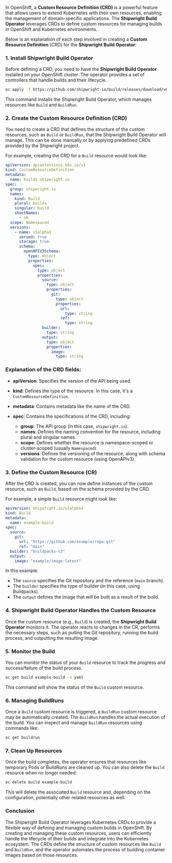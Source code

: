 In OpenShift, a **Custom Resource Definition (CRD)** is a powerful feature that allows users to extend Kubernetes with their own resources, enabling the management of domain-specific applications. The **Shipwright Build Operator** leverages CRDs to define custom resources for managing builds in OpenShift and Kubernetes environments.

Below is an explanation of each step involved in creating a **Custom Resource Definition** (CRD) for the **Shipwright Build Operator**:

### 1. **Install Shipwright Build Operator**

Before defining a CRD, you need to have the **Shipwright Build Operator** installed on your OpenShift cluster. The operator provides a set of controllers that handle builds and their lifecycle.

```bash
oc apply -f https://github.com/shipwright-io/build/releases/download/v0.9.0/operator.yaml
```

This command installs the Shipwright Build Operator, which manages resources like `Build` and `BuildRun`.

### 2. **Create the Custom Resource Definition (CRD)**

You need to create a CRD that defines the structure of the custom resources, such as `Build` or `BuildRun`, that the Shipwright Build Operator will manage. This can be done manually or by applying predefined CRDs provided by the Shipwright project.

For example, creating the CRD for a `Build` resource would look like:

```yaml
apiVersion: apiextensions.k8s.io/v1
kind: CustomResourceDefinition
metadata:
  name: builds.shipwright.io
spec:
  group: shipwright.io
  names:
    kind: Build
    plural: builds
    singular: build
    shortNames:
      - sb
  scope: Namespaced
  versions:
    - name: v1alpha1
      served: true
      storage: true
      schema:
        openAPIV3Schema:
          type: object
          properties:
            spec:
              type: object
              properties:
                source:
                  type: object
                  properties:
                    git:
                      type: object
                      properties:
                        url:
                          type: string
                        ref:
                          type: string
                builder:
                  type: string
                output:
                  type: object
                  properties:
                    image:
                      type: string
```

### Explanation of the CRD fields:

* **apiVersion**: Specifies the version of the API being used.
* **kind**: Defines the type of the resource. In this case, it's a `CustomResourceDefinition`.
* **metadata**: Contains metadata like the name of the CRD.
* **spec**: Contains the specifications of the CRD, including:

  * **group**: The API group (in this case, `shipwright.io`).
  * **names**: Defines the naming convention for the resource, including plural and singular names.
  * **scope**: Defines whether the resource is namespace-scoped or cluster-scoped (usually `Namespaced`).
  * **versions**: Defines the versioning of the resource, along with schema validation for the custom resource (using OpenAPIv3).

### 3. **Define the Custom Resource (CR)**

After the CRD is created, you can now define instances of the custom resource, such as `Build`, based on the schema provided by the CRD.

For example, a simple `Build` resource might look like:

```yaml
apiVersion: shipwright.io/v1alpha1
kind: Build
metadata:
  name: example-build
spec:
  source:
    git:
      url: "https://github.com/example/repo.git"
      ref: "main"
  builder: "buildpacks-v3"
  output:
    image: "example/image:latest"
```

In this example:

* The `source` specifies the Git repository and the reference (`main` branch).
* The `builder` specifies the type of builder (in this case, using Buildpacks).
* The `output` defines the image that will be built as a result of the build.

### 4. **Shipwright Build Operator Handles the Custom Resource**

Once the custom resource (e.g., `Build`) is created, the **Shipwright Build Operator** monitors it. The operator reacts to changes in the CR, performs the necessary steps, such as pulling the Git repository, running the build process, and outputting the resulting image.

### 5. **Monitor the Build**

You can monitor the status of your `Build` resource to track the progress and success/failure of the build process.

```bash
oc get build example-build -o yaml
```

This command will show the status of the `Build` custom resource.

### 6. **Managing BuildRuns**

Once a `Build` custom resource is triggered, a `BuildRun` custom resource may be automatically created. The `BuildRun` handles the actual execution of the build. You can inspect and manage `BuildRun` resources using commands like:

```bash
oc get buildrun
```

### 7. **Clean Up Resources**

Once the build completes, the operator ensures that resources like temporary Pods or BuildRuns are cleaned up. You can also delete the `Build` resource when no longer needed:

```bash
oc delete build example-build
```

This will delete the associated `Build` resource and, depending on the configuration, potentially other related resources as well.

### Conclusion

The Shipwright Build Operator leverages Kubernetes CRDs to provide a flexible way of defining and managing custom builds in OpenShift. By creating and managing these custom resources, users can efficiently handle the lifecycle of their builds and integrate into the Kubernetes ecosystem. The CRDs define the structure of custom resources like `Build` and `BuildRun`, and the operator automates the process of building container images based on those resources.
